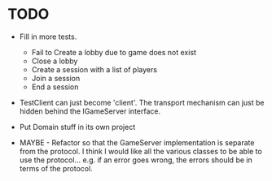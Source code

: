 # TODO

- Fill in more tests.

  - Fail to Create a lobby due to game does not exist
  - Close a lobby
  - Create a session with a list of players
  - Join a session
  - End a session

- TestClient can just become 'client'.
  The transport mechanism can just be hidden behind the IGameServer interface.

- Put Domain stuff in its own project

- MAYBE - Refactor so that the GameServer implementation is separate from the protocol.
  I think I would like all the various classes to be able to use the protocol...
  e.g. if an error goes wrong, the errors should be in terms of the protocol.
